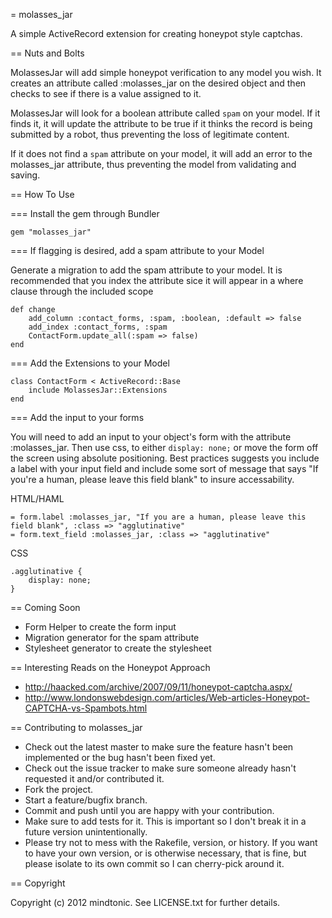 = molasses_jar

A simple ActiveRecord extension for creating honeypot style captchas.

== Nuts and Bolts

MolassesJar will add simple honeypot verification to any model you wish. It creates an attribute called :molasses_jar on the desired object and then checks to see if there is a value assigned to it. 

MolassesJar will look for a boolean attribute called ```spam``` on your model.  If it finds it, it will update the attribute to be true if it thinks the record is being submitted by a robot, thus preventing the loss of legitimate content.

If it does not find a ```spam``` attribute on your model, it will add an error to the molasses_jar attribute, thus preventing the model from validating and saving.

== How To Use

=== Install the gem through Bundler

	gem "molasses_jar"

=== If flagging is desired, add a spam attribute to your Model

Generate a migration to add the spam attribute to your model. It is recommended that you index the attribute sice it will appear in a where clause through the included scope

	def change
		add_column :contact_forms, :spam, :boolean, :default => false
		add_index :contact_forms, :spam
		ContactForm.update_all(:spam => false)
	end

=== Add the Extensions to your Model

	class ContactForm < ActiveRecord::Base  
		include MolassesJar::Extensions  
	end

=== Add the input to your forms

You will need to add an input to your object's form with the attribute :molasses_jar. Then use css, to either ```display: none;``` or move the form off the screen using absolute positioning.  Best practices suggests you include a label with your input field and include some sort of message that says "If you're a human, please leave this field blank" to insure accessability.

HTML/HAML

	= form.label :molasses_jar, "If you are a human, please leave this field blank", :class => "agglutinative"
	= form.text_field :molasses_jar, :class => "agglutinative"

CSS

	.agglutinative {
		display: none;
	}

== Coming Soon

* Form Helper to create the form input
* Migration generator for the spam attribute
* Stylesheet generator to create the stylesheet

== Interesting Reads on the Honeypot Approach

* http://haacked.com/archive/2007/09/11/honeypot-captcha.aspx/
* http://www.londonswebdesign.com/articles/Web-articles-Honeypot-CAPTCHA-vs-Spambots.html

== Contributing to molasses_jar
 
* Check out the latest master to make sure the feature hasn't been implemented or the bug hasn't been fixed yet.
* Check out the issue tracker to make sure someone already hasn't requested it and/or contributed it.
* Fork the project.
* Start a feature/bugfix branch.
* Commit and push until you are happy with your contribution.
* Make sure to add tests for it. This is important so I don't break it in a future version unintentionally.
* Please try not to mess with the Rakefile, version, or history. If you want to have your own version, or is otherwise necessary, that is fine, but please isolate to its own commit so I can cherry-pick around it.

== Copyright

Copyright (c) 2012 mindtonic. See LICENSE.txt for
further details.

